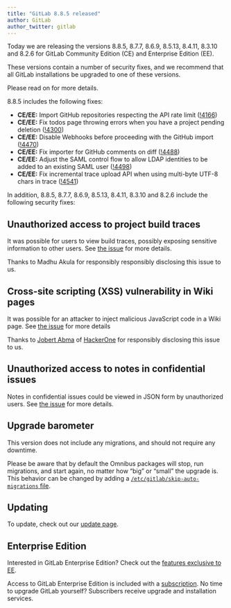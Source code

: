 ```yaml
---
title: "GitLab 8.8.5 released"
author: GitLab
author_twitter: gitlab
---
```


Today we are releasing the versions 8.8.5, 8.7.7, 8.6.9, 8.5.13, 8.4.11,
8.3.10 and 8.2.6 for GitLab Community Edition (CE) and Enterprise Edition
(EE).

These versions contain a number of security fixes, and we recommend that all
GitLab installations be upgraded to one of these versions.

Please read on for more details.

<!-- more -->

8.8.5 includes the following fixes:

- **CE/EE:** Import GitHub repositories respecting the API rate limit ([!4166])
- **CE/EE:** Fix todos page throwing errors when you have a project pending deletion ([!4300])
- **CE/EE:** Disable Webhooks before proceeding with the GitHub import ([!4470])
- **CE/EE:** Fix importer for GitHub comments on diff ([!4488])
- **CE/EE:** Adjust the SAML control flow to allow LDAP identities to be added to an existing SAML user ([!4498])
- **CE/EE:** Fix incremental trace upload API when using multi-byte UTF-8 chars in trace ([!4541])

[!4166]: https://gitlab.com/gitlab-org/gitlab-ee/merge_requests/4166
[!4300]: https://gitlab.com/gitlab-org/gitlab-ee/merge_requests/4300
[!4470]: https://gitlab.com/gitlab-org/gitlab-ee/merge_requests/4470
[!4488]: https://gitlab.com/gitlab-org/gitlab-ee/merge_requests/4488
[!4498]: https://gitlab.com/gitlab-org/gitlab-ee/merge_requests/4498
[!4541]: https://gitlab.com/gitlab-org/gitlab-ee/merge_requests/4541

In addition, 8.8.5, 8.7.7, 8.6.9, 8.5.13, 8.4.11, 8.3.10 and 8.2.6 include the following
security fixes:

## Unauthorized access to project build traces

It was possible for users to view build traces, possibly exposing sensitive
information to other users. See [the issue][18188] for more details.

[18188]: https://gitlab.com/gitlab-org/gitlab-ce/issues/18188

Thanks to Madhu Akula for responsibly responsibly disclosing this issue to us.

## Cross-site scripting (XSS) vulnerability in Wiki pages

It was possible for an attacker to inject malicious JavaScript code in a
Wiki page. See [the issue][17298] for more details

Thanks to [Jobert Abma][jobert-twitter] of [HackerOne][jobert] for
responsibly disclosing this issue to us.

[17298]: https://gitlab.com/gitlab-org/gitlab-ce/issues/17298
[jobert-twitter]: https://twitter.com/jobertabma
[jobert]: https://hackerone.com/jobert

## Unauthorized access to notes in confidential issues

Notes in confidential issues could be viewed in JSON form by unauthorized users.
See [the issue][18535] for more details.

[18535]: https://gitlab.com/gitlab-org/gitlab-ce/issues/18535

## Upgrade barometer

This version does not include any migrations, and should not require any
downtime.

Please be aware that by default the Omnibus packages will stop, run migrations,
and start again, no matter how “big” or “small” the upgrade is. This behavior
can be changed by adding a [`/etc/gitlab/skip-auto-migrations`
file](http://doc.gitlab.com/omnibus/update/README.html).

## Updating

To update, check out our [update page](https://about.gitlab.com/update).

## Enterprise Edition

Interested in GitLab Enterprise Edition? Check out the [features exclusive to
EE](http://about.gitlab.com/features/#enterprise).

Access to GitLab Enterprise Edition is included with a [subscription](https://about.gitlab.com/subscription).
No time to upgrade GitLab yourself? Subscribers receive upgrade and installation
services.
